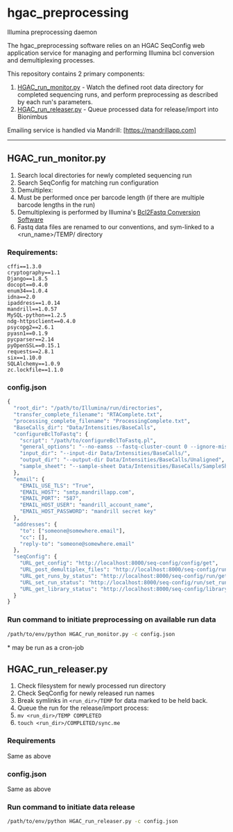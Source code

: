 # hgac_preprocessing
Illumina preprocessing daemon

The hgac_preprocessing software relies on an HGAC SeqConfig web application service for
managing and performing Illumina bcl conversion and demultiplexing processes.
 
This repository contains 2 primary components:

1. [HGAC_run_monitor.py](#hgac_run_monitorpy) - Watch the defined root data directory for completed sequencing runs,
and perform preprocessing as described by each run's parameters.
2. [HGAC_run_releaser.py](#hgac_run_releaserpy) - Queue processed data for release/import into Bionimbus

Emailing service is handled via Mandrill: [https://mandrillapp.com]

---

## HGAC_run_monitor.py

1. Search local directories for newly completed sequencing run
2. Search SeqConfig for matching run configuration
3. Demultiplex:
  1. Must be performed once per barcode length (if there are multiple barcode lengths in the run) 
  2. Demultiplexing is performed by Illumina's [Bcl2Fastq Conversion Software](https://support.illumina.com/downloads/bcl2fastq_conversion_software_184.html)
  3. Fastq data files are renamed to our conventions, and sym-linked to a <run_name>/TEMP/ directory

### Requirements:

```
cffi==1.3.0
cryptography==1.1
Django==1.8.5
docopt==0.4.0
enum34==1.0.4
idna==2.0
ipaddress==1.0.14
mandrill==1.0.57
MySQL-python==1.2.5
ndg-httpsclient==0.4.0
psycopg2==2.6.1
pyasn1==0.1.9
pycparser==2.14
pyOpenSSL==0.15.1
requests==2.8.1
six==1.10.0
SQLAlchemy==1.0.9
zc.lockfile==1.1.0
```

### config.json

```py
{
  "root_dir": "/path/to/Illumina/run/directories",
  "transfer_complete_filename": "RTAComplete.txt",
  "processing_complete_filename": "ProcessingComplete.txt",
  "BaseCalls_dir": "Data/Intensities/BaseCalls",
  "configureBclToFastq": {
    "script": "/path/to/configureBclToFastq.pl",
    "general_options": "--no-eamss --fastq-cluster-count 0 --ignore-missing-control --ignore-missing-stats --ignore-missing-bcl --force",
    "input_dir": "--input-dir Data/Intensities/BaseCalls/",
    "output_dir": "--output-dir Data/Intensities/BaseCalls/Unaligned",
    "sample_sheet": "--sample-sheet Data/Intensities/BaseCalls/SampleSheet.csv"
  },
  "email": {
    "EMAIL_USE_TLS": "True",
    "EMAIL_HOST": "smtp.mandrillapp.com",
    "EMAIL_PORT": "587",
    "EMAIL_HOST_USER": "mandrill_account_name",
    "EMAIL_HOST_PASSWORD": "mandrill secret key"
  },
  "addresses": {
    "to": ["someone@somewhere.email"],
    "cc": [],
	"reply-to": "someone@somewhere.email"
  },
  "seqConfig": {
    "URL_get_config": "http://localhost:8000/seq-config/config/get",
    "URL_post_demultiplex_files": "http://localhost:8000/seq-config/run/demultiplex_file/post",
    "URL_get_runs_by_status": "http://localhost:8000/seq-config/run/get_runs_by_status",
    "URL_set_run_status": "http://localhost:8000/seq-config/run/set_run_status",
    "URL_get_library_status": "http://localhost:8000/seq-config/library/get_library_status"
  }
}
```

### Run command to initiate preprocessing on available run data 

```sh
/path/to/env/python HGAC_run_monitor.py -c config.json
```
\* may be run as a cron-job 



## HGAC_run_releaser.py

1. Check filesystem for newly processed run directory
2. Check SeqConfig for newly released run names
3. Break symlinks in ```<run_dir>/TEMP``` for data marked to be held back.
3. Queue the run for the release/import process:
  1. ```mv <run_dir>/TEMP COMPLETED```
  2. ```touch <run_dir>/COMPLETED/sync.me```

### Requirements
Same as above

### config.json
Same as above

### Run command to initiate data release

```sh
/path/to/env/python HGAC_run_releaser.py -c config.json
```
